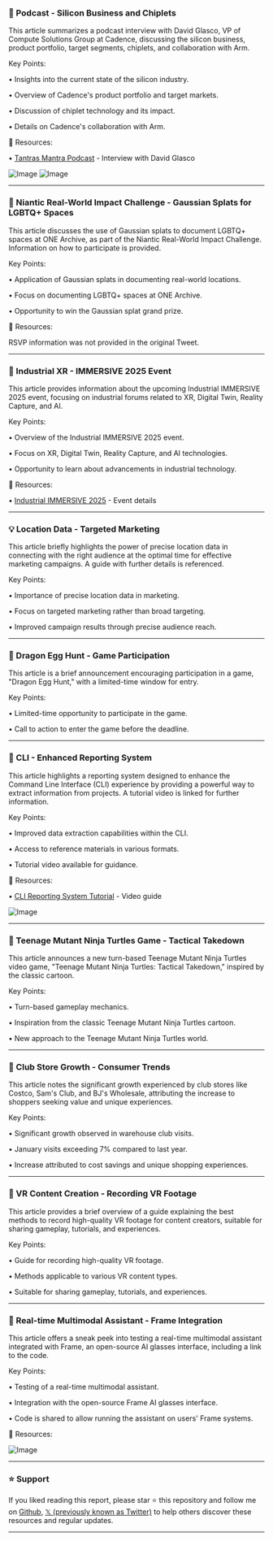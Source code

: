 ### 🤖 Podcast - Silicon Business and Chiplets

This article summarizes a podcast interview with David Glasco, VP of Compute Solutions Group at Cadence, discussing the silicon business, product portfolio, target segments, chiplets, and collaboration with Arm.

Key Points:

•  Insights into the current state of the silicon industry.

•  Overview of Cadence's product portfolio and target markets.


•  Discussion of chiplet technology and its impact.


•  Details on Cadence's collaboration with Arm.


🔗 Resources:

• [Tantras Mantra Podcast](https://bit.ly/Tantras-Mantra) - Interview with David Glasco

![Image](https://pbs.twimg.com/media/GkVWw3BWsAAEO7E?format=jpg&name=small)
![Image](https://pbs.twimg.com/media/GkVWymuXoAACz6R?format=jpg&name=900x900)


---

### 🚀  Niantic Real-World Impact Challenge - Gaussian Splats for LGBTQ+ Spaces

This article discusses the use of Gaussian splats to document LGBTQ+ spaces at ONE Archive, as part of the Niantic Real-World Impact Challenge.  Information on how to participate is provided.

Key Points:

•  Application of Gaussian splats in documenting real-world locations.

•  Focus on documenting LGBTQ+ spaces at ONE Archive.

•  Opportunity to win the Gaussian splat grand prize.


🔗 Resources:

  RSVP information was not provided in the original Tweet.


---

### 🤖 Industrial XR - IMMERSIVE 2025 Event

This article provides information about the upcoming Industrial IMMERSIVE 2025 event, focusing on industrial forums related to XR, Digital Twin, Reality Capture, and AI.

Key Points:

•  Overview of the Industrial IMMERSIVE 2025 event.


•  Focus on XR, Digital Twin, Reality Capture, and AI technologies.


•  Opportunity to learn about advancements in industrial technology.


🔗 Resources:

• [Industrial IMMERSIVE 2025](https://eu1.hubs.ly/H0gZY9F0) -  Event details


---

### 💡 Location Data - Targeted Marketing

This article briefly highlights the power of precise location data in connecting with the right audience at the optimal time for effective marketing campaigns.  A guide with further details is referenced.

Key Points:

•  Importance of precise location data in marketing.


•  Focus on targeted marketing rather than broad targeting.


•  Improved campaign results through precise audience reach.


---

### 🚀 Dragon Egg Hunt - Game Participation

This article is a brief announcement encouraging participation in a game, "Dragon Egg Hunt," with a limited-time window for entry.

Key Points:

•  Limited-time opportunity to participate in the game.


•  Call to action to enter the game before the deadline.



---

### 🤖 CLI - Enhanced Reporting System

This article highlights a reporting system designed to enhance the Command Line Interface (CLI) experience by providing a powerful way to extract information from projects.  A tutorial video is linked for further information.

Key Points:

•  Improved data extraction capabilities within the CLI.


•  Access to reference materials in various formats.


•  Tutorial video available for guidance.


🔗 Resources:

• [CLI Reporting System Tutorial](https://youtu.be/sVFb6tbW5Z4) -  Video guide

![Image](https://pbs.twimg.com/ext_tw_video_thumb/1892952551483420672/pu/img/AaOWS3S1fX1ywRf4.jpg)


---

### 🤖  Teenage Mutant Ninja Turtles Game - Tactical Takedown

This article announces a new turn-based Teenage Mutant Ninja Turtles video game,  "Teenage Mutant Ninja Turtles: Tactical Takedown," inspired by the classic cartoon.

Key Points:

•  Turn-based gameplay mechanics.


•  Inspiration from the classic Teenage Mutant Ninja Turtles cartoon.


•  New approach to the Teenage Mutant Ninja Turtles world.


---

### 🤖 Club Store Growth - Consumer Trends

This article notes the significant growth experienced by club stores like Costco, Sam's Club, and BJ's Wholesale,  attributing the increase to shoppers seeking value and unique experiences.

Key Points:

•  Significant growth observed in warehouse club visits.


•  January visits exceeding 7% compared to last year.


•  Increase attributed to cost savings and unique shopping experiences.


---

### 🤖 VR Content Creation - Recording VR Footage

This article provides a brief overview of a guide explaining the best methods to record high-quality VR footage for content creators, suitable for sharing gameplay, tutorials, and experiences.

Key Points:

•  Guide for recording high-quality VR footage.


•  Methods applicable to various VR content types.


•  Suitable for sharing gameplay, tutorials, and experiences.



---

### 🤖 Real-time Multimodal Assistant - Frame Integration

This article offers a sneak peek into testing a real-time multimodal assistant integrated with Frame, an open-source AI glasses interface, including a link to the code.

Key Points:

•  Testing of a real-time multimodal assistant.


•  Integration with the open-source Frame AI glasses interface.


•  Code is shared to allow running the assistant on users' Frame systems.


🔗 Resources:

![Image](https://pbs.twimg.com/ext_tw_video_thumb/1892832940008026112/pu/img/6400dClF4HegML__.jpg)


---

### ⭐️ Support

If you liked reading this report, please star ⭐️ this repository and follow me on [Github](https://github.com/Drix10), [𝕏 (previously known as Twitter)](https://x.com/DRIX_10_) to help others discover these resources and regular updates.

---
